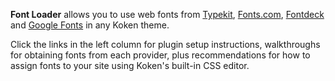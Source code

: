 **Font Loader** allows you to use web fonts from [Typekit](http://typekit.com/), [Fonts.com](http://fonts.com/), [Fontdeck](http://fontdeck.com/) and [Google Fonts](http://www.google.com/webfonts) in any Koken theme.

Click the links in the left column for plugin setup instructions, walkthroughs for obtaining fonts from each provider, plus recommendations for how to assign fonts to your site using Koken's built-in CSS editor.